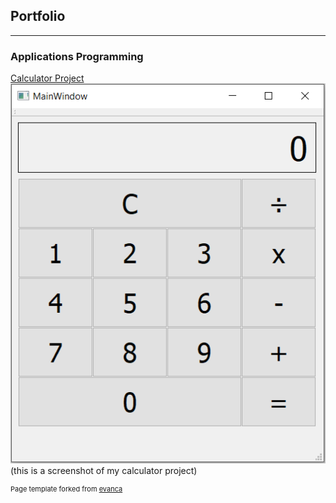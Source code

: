 ## Portfolio

---

### Applications Programming 

[Calculator Project](/calculator_project) <br>
<img src="images/calculator.PNG?raw=true"/>
<br>
(this is a screenshot of my calculator project)

<p style="font-size:11px">Page template forked from <a href="https://github.com/evanca/quick-portfolio">evanca</a></p>
<!-- Remove above link if you don't want to attibute -->
